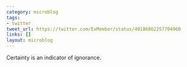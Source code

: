 ```yaml
---
category: microblog
tags:
- twitter
tweet_url: https://twitter.com/ExMember/status/40186862257704960
links: []
layout: microblog
---
```

Certainty is an indicator of ignorance.
